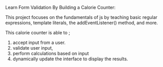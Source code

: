Learn Form Validation By Building a Calorie Counter:

This project focuses on the fundamentals of js by teaching basic regular expressions, template literals, the addEventListener() method, and more.
 
   


   This calorie counter is able to ;

1. accept input from a user.
2. validate user input, 
3. perform calculations based on input
4. dynamically update the interface to display the results.
